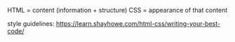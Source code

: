 HTML = content (information + structure)
CSS = appearance of that content

style guidelines: https://learn.shayhowe.com/html-css/writing-your-best-code/
